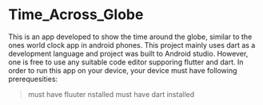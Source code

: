 # Time_Across_Globe
This is an app developed to show the time around the globe, similar to the ones world clock app in android phones. 
This project mainly uses dart as a development language and project was built to Android studio.
However, one is free to use any suitable code editor supporing flutter and dart.
In order to run this app on your device, your device must have following prerequesities:
> must have fluuter nstalled
> must have dart installed
